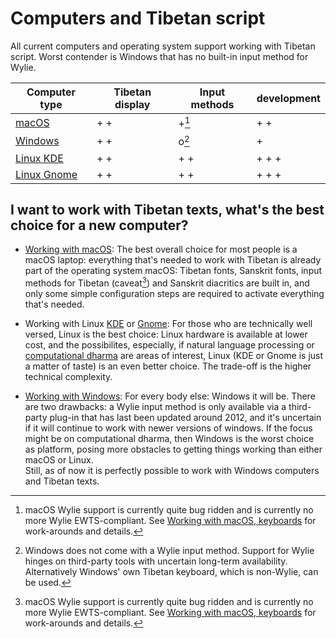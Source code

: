# Computers and Tibetan script

All current computers and operating system support working with Tibetan script. Worst contender is Windows that has no built-in input method for Wylie.

| Computer type | Tibetan display  | Input methods  | development |
| ------------- | ---------------- | -------------- | ----------- |
| [macOS](computers_macos.md)         |    + +           |   +[^1]          |   + +       |
| [Windows](computers_windows.md)       |    + +           |   o[^2]        |   +         |
| [Linux KDE](computers_linux_kde.md)     |    + +           |   + +          |   + + +     |
| [Linux Gnome](computers_linux_gnome.md)   |    + +           |   + +          |   + + +     |

[^1]: macOS Wylie support is currently quite bug ridden and is currently no more Wylie EWTS-compliant. See [Working with macOS, keyboards](macos_keyboard) for work-arounds and details.
[^2]: Windows does not come with a Wylie input method.  Support for Wylie hinges on third-party tools with uncertain long-term availability. Alternatively Windows' own Tibetan keyboard, which is non-Wylie, can be used.

## I want to work with Tibetan texts, what's the best choice for a new computer?

* [Working with macOS](computers_macos.md): The best overall choice for most people is a macOS laptop: everything that's needed to work with Tibetan is already part of the operating system macOS: Tibetan fonts, Sanskrit fonts, input methods for Tibetan (caveat[^1]) and Sanskrit diacritics are built in, and only some simple configuration steps are required to activate everything that's needed.

* Working with Linux [KDE](computers_linux_kde.md) or [Gnome](computers_linux_gnome.md): For those who are technically well versed, Linux is the best choice: Linux hardware is available at lower cost, and the possibilites, especially, if natural language processing or [computational dharma](computational_dharma.ipynb) are areas of interest, Linux (KDE or Gnome is just a matter of taste) is an even better choice. The trade-off is the higher technical complexity.

* [Working with Windows](computers_windows.md): For every body else: Windows it will be. There are two drawbacks: a Wylie input method is only available via a third-party plug-in that has last been updated around 2012, and it's uncertain if it will continue to work with newer versions of windows. If the focus might be on computational dharma, then Windows is the worst choice as platform, posing more obstacles to getting things working than either macOS or Linux. <br>Still, as of now it is perfectly possible to work with Windows computers and Tibetan texts.

